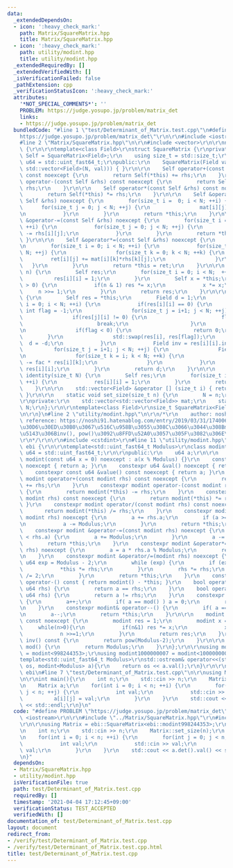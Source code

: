 ```yaml
---
data:
  _extendedDependsOn:
  - icon: ':heavy_check_mark:'
    path: Matrix/SquareMatrix.hpp
    title: Matrix/SquareMatrix.hpp
  - icon: ':heavy_check_mark:'
    path: utility/modint.hpp
    title: utility/modint.hpp
  _extendedRequiredBy: []
  _extendedVerifiedWith: []
  _isVerificationFailed: false
  _pathExtension: cpp
  _verificationStatusIcon: ':heavy_check_mark:'
  attributes:
    '*NOT_SPECIAL_COMMENTS*': ''
    PROBLEM: https://judge.yosupo.jp/problem/matrix_det
    links:
    - https://judge.yosupo.jp/problem/matrix_det
  bundledCode: "#line 1 \"test/Determinant_of_Matrix.test.cpp\"\n#define PROBLEM \"\
    https://judge.yosupo.jp/problem/matrix_det\"\r\n\r\n#include <iostream>\r\n\r\n\
    #line 2 \"Matrix/SquareMatrix.hpp\"\n\r\n#include <vector>\r\n\r\nnamespace ebi\
    \ {\r\n\r\ntemplate<class Field>\r\nstruct SquareMatrix {\r\nprivate:\r\n    using\
    \ Self = SquareMatrix<Field>;\r\n    using size_t = std::size_t;\r\n    using\
    \ u64 = std::uint_fast64_t;\r\npublic:\r\n    SquareMatrix(Field val = 0) : mat(std::vector(N,\
    \ std::vector<Field>(N, val))) { }\r\n\r\n    Self operator+(const Self &rhs)\
    \ const noexcept {\r\n        return Self(*this) += rhs;\r\n    }\r\n\r\n    Self\
    \ operator-(const Self &rhs) const noexcept {\r\n        return Self(*this) -=\
    \ rhs;\r\n    }\r\n\r\n    Self operator*(const Self &rhs) const noexcept {\r\n\
    \        return Self(*this) *= rhs;\r\n    }\r\n\r\n    Self &operator+=(const\
    \ Self &rhs) noexcept {\r\n        for(size_t i =  0; i < N; ++i) {\r\n      \
    \      for(size_t j = 0; j < N; ++j) {\r\n                mat[i][j] += rhs[i][j];\r\
    \n            }\r\n        }\r\n        return *this;\r\n    }\r\n\r\n    Self\
    \ &operator-=(const Self &rhs) noexcept {\r\n        for(size_t i =  0; i < N;\
    \ ++i) {\r\n            for(size_t j = 0; j < N; ++j) {\r\n                mat[i][j]\
    \ -= rhs[i][j];\r\n            }\r\n        }\r\n        return *this;\r\n   \
    \ }\r\n\r\n    Self &operator*=(const Self &rhs) noexcept {\r\n        Self ret;\r\
    \n        for(size_t i = 0; i < N; ++i) {\r\n            for(size_t j = 0; j <\
    \ N; ++j) {\r\n                for(size_t k = 0; k < N; ++k) {\r\n           \
    \         ret[i][j] += mat[i][k]*rhs[k][j];\r\n                }\r\n         \
    \   }\r\n        }\r\n        return *this = ret;\r\n    }\r\n\r\n    Self pow(u64\
    \ n) {\r\n        Self res;\r\n        for(size_t i = 0; i < N;  ++i) {\r\n  \
    \          res[i][i] = 1;\r\n        }\r\n        Self x = *this;\r\n        while(n\
    \ > 0) {\r\n            if(n & 1) res *= x;\r\n            x *= x;\r\n       \
    \     n >>= 1;\r\n        }\r\n        return res;\r\n    }\r\n\r\n    Field det()\
    \ {\r\n        Self res = *this;\r\n        Field d = 1;\r\n        for(size_t\
    \ i = 0; i < N; ++i) {\r\n            if(res[i][i] == 0) {\r\n               \
    \ int flag = -1;\r\n                for(size_t j = i+1; j < N; ++j) {\r\n    \
    \                if(res[j][i] != 0) {\r\n                        flag = j;\r\n\
    \                        break;\r\n                    }\r\n                }\r\
    \n                if(flag < 0) {\r\n                    return 0;\r\n        \
    \        }\r\n                std::swap(res[i], res[flag]);\r\n              \
    \  d = -d;\r\n            }\r\n            Field inv = res[i][i].inv();\r\n  \
    \          for(size_t j = i+1; j < N; ++j) {\r\n                Field fac = res[j][i]*inv;\r\
    \n                for(size_t k = i; k < N; ++k) {\r\n                    res[j][k]\
    \ -= fac * res[i][k];\r\n                }\r\n            }\r\n            d *=\
    \ res[i][i];\r\n        }\r\n        return d;\r\n    }\r\n\r\n    static Self\
    \ identity(size_t N) {\r\n        Self res;\r\n        for(size_t i = 0; i < N;\
    \ ++i) {\r\n            res[i][i] = 1;\r\n        }\r\n        return res;\r\n\
    \    }\r\n\r\n    std::vector<Field> &operator [] (size_t i) { return mat[i];\
    \ }\r\n\r\n    static void set_size(size_t n) {\r\n        N = n;\r\n    }\r\n\
    \r\nprivate:\r\n    std::vector<std::vector<Field>> mat;\r\n    static size_t\
    \ N;\r\n};\r\n\r\ntemplate<class Field>\r\nsize_t SquareMatrix<Field>::N = 0;\r\
    \n\r\n}\n#line 2 \"utility/modint.hpp\"\n\r\n/*\r\n    author: noshi91\r\n   \
    \ reference: https://noshi91.hatenablog.com/entry/2019/03/31/174006\r\n    noshi91\u306E\
    \u30D6\u30ED\u30B0\u3067\u516C\u958B\u3055\u308C\u3066\u3044\u308Bmodint\u3092\
    \u5143\u306Binv(), pow()\u3092\u8FFD\u52A0\u3057\u305F\u3082\u306E\u3067\u3059\
    \r\n*/\r\n\r\n#include <cstdint>\r\n#line 11 \"utility/modint.hpp\"\n\r\nnamespace\
    \ ebi {\r\n\r\ntemplate<std::uint_fast64_t Modulus>\r\nclass modint {\r\n  using\
    \ u64 = std::uint_fast64_t;\r\n\r\npublic:\r\n    u64 a;\r\n\r\n    constexpr\
    \ modint(const u64 x = 0) noexcept : a(x % Modulus) {}\r\n    constexpr u64 &value()\
    \ noexcept { return a; }\r\n    constexpr u64 &val() noexcept { return a; }\r\n\
    \    constexpr const u64 &value() const noexcept { return a; }\r\n    constexpr\
    \ modint operator+(const modint rhs) const noexcept {\r\n        return modint(*this)\
    \ += rhs;\r\n    }\r\n    constexpr modint operator-(const modint rhs) const noexcept\
    \ {\r\n        return modint(*this) -= rhs;\r\n    }\r\n    constexpr modint operator*(const\
    \ modint rhs) const noexcept {\r\n        return modint(*this) *= rhs;\r\n   \
    \ }\r\n    constexpr modint operator/(const modint rhs) const noexcept {\r\n \
    \       return modint(*this) /= rhs;\r\n    }\r\n    constexpr modint &operator+=(const\
    \ modint rhs) noexcept {\r\n        a += rhs.a;\r\n        if (a >= Modulus) {\r\
    \n            a -= Modulus;\r\n        }\r\n        return *this;\r\n    }\r\n\
    \    constexpr modint &operator-=(const modint rhs) noexcept {\r\n        if (a\
    \ < rhs.a) {\r\n        a += Modulus;\r\n        }\r\n        a -= rhs.a;\r\n\
    \        return *this;\r\n    }\r\n    constexpr modint &operator*=(const modint\
    \ rhs) noexcept {\r\n        a = a * rhs.a % Modulus;\r\n        return *this;\r\
    \n    }\r\n    constexpr modint &operator/=(modint rhs) noexcept {\r\n       \
    \ u64 exp = Modulus - 2;\r\n        while (exp) {\r\n        if (exp % 2) {\r\n\
    \            *this *= rhs;\r\n        }\r\n        rhs *= rhs;\r\n        exp\
    \ /= 2;\r\n        }\r\n        return *this;\r\n    }\r\n    constexpr modint\
    \ operator-() const { return modint() - *this; }\r\n    bool operator==(const\
    \ u64 rhs) {\r\n        return a == rhs;\r\n    }\r\n    bool operator!=(const\
    \ u64 rhs) {\r\n        return a != rhs;\r\n    }\r\n    constexpr modint& operator++()\
    \ {\r\n        a++;\r\n        if( a == mod() ) a = 0;\r\n        return *this;\r\
    \n    }\r\n    constexpr modint& operator--() {\r\n        if( a == 0 ) a = mod();\r\
    \n        a--;\r\n        return *this;\r\n    }\r\n\r\n    modint pow(u64 n)\
    \ const noexcept {\r\n        modint res = 1;\r\n        modint x = a;\r\n   \
    \     while(n>0){\r\n            if(n&1) res *= x;\r\n            x *= x;\r\n\
    \            n >>=1;\r\n        }\r\n        return res;\r\n    }\r\n    modint\
    \ inv() const {\r\n        return pow(Modulus-2);\r\n    }\r\n\r\n    static u64\
    \ mod() {\r\n        return Modulus;\r\n    }\r\n};\r\n\r\nusing modint998244353\
    \ = modint<998244353>;\r\nusing modint1000000007 = modint<1000000007>;\r\n\r\n\
    template<std::uint_fast64_t Modulus>\r\nstd::ostream& operator<<(std::ostream&\
    \ os, modint<Modulus> a){\r\n    return os << a.val();\r\n}\r\n\r\n} // namespace\
    \ ebi\n#line 7 \"test/Determinant_of_Matrix.test.cpp\"\n\r\nusing Matrix = ebi::SquareMatrix<ebi::modint998244353>;\r\
    \n\r\nint main(){\r\n    int n;\r\n    std::cin >> n;\r\n    Matrix::set_size(n);\r\
    \n    Matrix a;\r\n    for(int i = 0; i < n; ++i) {\r\n        for(int j = 0;\
    \ j < n; ++j) {\r\n            int val;\r\n            std::cin >> val;\r\n  \
    \          a[i][j] = val;\r\n        }\r\n    }\r\n    std::cout << a.det().val()\
    \ << std::endl;\r\n}\n"
  code: "#define PROBLEM \"https://judge.yosupo.jp/problem/matrix_det\"\r\n\r\n#include\
    \ <iostream>\r\n\r\n#include \"../Matrix/SquareMatrix.hpp\"\r\n#include \"../utility/modint.hpp\"\
    \r\n\r\nusing Matrix = ebi::SquareMatrix<ebi::modint998244353>;\r\n\r\nint main(){\r\
    \n    int n;\r\n    std::cin >> n;\r\n    Matrix::set_size(n);\r\n    Matrix a;\r\
    \n    for(int i = 0; i < n; ++i) {\r\n        for(int j = 0; j < n; ++j) {\r\n\
    \            int val;\r\n            std::cin >> val;\r\n            a[i][j] =\
    \ val;\r\n        }\r\n    }\r\n    std::cout << a.det().val() << std::endl;\r\
    \n}"
  dependsOn:
  - Matrix/SquareMatrix.hpp
  - utility/modint.hpp
  isVerificationFile: true
  path: test/Determinant_of_Matrix.test.cpp
  requiredBy: []
  timestamp: '2021-04-04 17:12:45+09:00'
  verificationStatus: TEST_ACCEPTED
  verifiedWith: []
documentation_of: test/Determinant_of_Matrix.test.cpp
layout: document
redirect_from:
- /verify/test/Determinant_of_Matrix.test.cpp
- /verify/test/Determinant_of_Matrix.test.cpp.html
title: test/Determinant_of_Matrix.test.cpp
---
```

